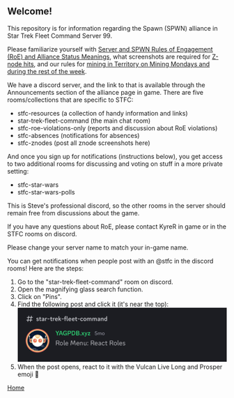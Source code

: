 ## Welcome!

This repository is for information regarding the Spawn (SPWN) alliance in Star Trek Fleet Command Server 99.

Please familiarize yourself with [Server and SPWN Rules of Engagement (RoE) and Alliance Status Meanings](https://github.com/KyreSPWN/SPWN/blob/main/RoE.md), what screenshots are required for [Z-node hits](https://github.com/KyreSPWN/SPWN/blob/main/Z-node%20Screenshots.md), and our rules for [mining in Territory on Mining Mondays and during the rest of the week](https://github.com/KyreSPWN/SPWN/blob/main/TerritoryMining.md).

We have a discord server, and the link to that is available through the Announcements section of the alliance page in game. There are five rooms/collections that are specific to STFC:
- stfc-resources (a collection of handy information and links)
- star-trek-fleet-command (the main chat room)
- stfc-roe-violations-only (reports and discussion about RoE violations)
- stfc-absences (notifications for absences)
- stfc-znodes (post all znode screenshots here)

And once you sign up for notifications (instructions below), you get access to two additional rooms for discussing and voting on stuff in a more private setting:
- stfc-star-wars
- stfc-star-wars-polls

This is Steve's professional discord, so the other rooms in the server should remain free from discussions about the game.

If you have any questions about RoE, please contact KyreR in game or in the STFC rooms on discord.

Please change your server name to match your in-game name.

You can get notifications when people post with an @stfc in the discord rooms! Here are the steps:
1. Go to the "star-trek-fleet-command" room on discord.
2. Open the magnifying glass search function.
3. Click on "Pins".
4. Find the following post and click it (it's near the top):
   ![image of a discord bot called YAGPDB.xyz for Role Manu: React Roles](https://github.com/KyreSPWN/SPWN/blob/main/Notification1.jpg)
5. When the post opens, react to it with the Vulcan Live Long and Prosper emoji 🖖

[Home](https://github.com/KyreSPWN/SPWN)
